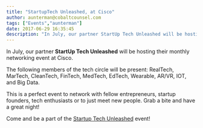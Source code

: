 ```yaml
---
title: "StartupTech Unleashed, at Cisco"
author: aunterman@cobaltcounsel.com
tags: ["Events","aunterman"]
date: 2017-06-29 16:35:45
description: "In July, our partner StartUp Tech Unleashed will be hosting their monthly networking event at Cisco."
---
```




In July, our partner **StartUp Tech Unleashed** will be hosting their monthly networking event at Cisco. 

The following members of the tech circle will be present: RealTech, MarTech, CleanTech, FinTech, MedTech, EdTech, Wearable, AR/VR, IOT, and Big Data. 

This is a perfect event to network with fellow entrepreneurs, startup founders, tech enthusiasts or to just meet new people. Grab a bite and have a great night!

Come and be a part of the [Startup Tech Unleashed](https://www.eventbrite.ca/e/startuptech-to-meetup-july-2017-tickets-35262956452) event!
